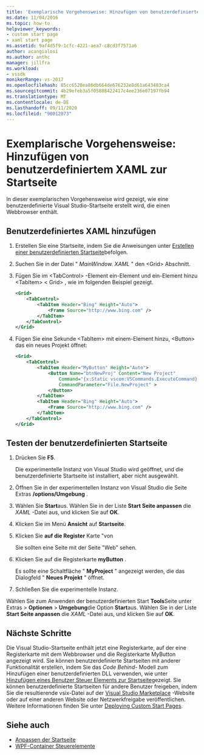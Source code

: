 ```yaml
---
title: 'Exemplarische Vorgehensweise: Hinzufügen von benutzerdefiniertem XAML zur Start Seite | Microsoft-Dokumentation'
ms.date: 11/04/2016
ms.topic: how-to
helpviewer_keywords:
- custom start page
- xaml start page
ms.assetid: 9af4d5f9-1cfc-4221-aea7-c8cd3f7571a6
author: acangialosi
ms.author: anthc
manager: jillfra
ms.workload:
- vssdk
monikerRange: vs-2017
ms.openlocfilehash: 85cc6520ea86db664de676232e8d61a643483ca4
ms.sourcegitcommit: 4b29efeb3a5f05888422417c4ee236e07197fb94
ms.translationtype: MT
ms.contentlocale: de-DE
ms.lasthandoff: 09/11/2020
ms.locfileid: "90012073"
---
```

# <a name="walkthrough-add-custom-xaml-to-the-start-page"></a>Exemplarische Vorgehensweise: Hinzufügen von benutzerdefiniertem XAML zur Startseite

In dieser exemplarischen Vorgehensweise wird gezeigt, wie eine benutzerdefinierte Visual Studio-Startseite erstellt wird, die einen Webbrowser enthält.

## <a name="add-custom-xaml"></a>Benutzerdefiniertes XAML hinzufügen

1. Erstellen Sie eine Startseite, indem Sie die Anweisungen unter [Erstellen einer benutzerdefinierten Startseite](../extensibility/creating-a-custom-start-page.md)befolgen.

2. Suchen Sie in der Datei " *MainWindow. XAML* " den \<Grid> Abschnitt.

3. Fügen Sie im \<TabControl> -Element ein-Element und ein-Element hinzu \<TabItem> \< Grid> , wie im folgenden Beispiel gezeigt.

    ```xml
    <Grid>
        <TabControl>
            <TabItem Header="Bing" Height="Auto">
                <Frame Source="http://www.bing.com" />
            </TabItem>
        </TabControl>
    </Grid>
    ```

4. Fügen Sie eine Sekunde \<TabItem> mit einem-Element hinzu, \<Button> das ein neues Projekt öffnet:

    ```xml
    <Grid>
        <TabControl>
            <TabItem Header="MyButton" Height="Auto">
                <Button Name="btnNewProj" Content="New Project"
                    Command="{x:Static vscom:VSCommands.ExecuteCommand}"
                    CommandParameter="File.NewProject" >
                </Button>
            </TabItem>
            <TabItem Header="Bing" Height="Auto">
                <Frame Source="http://www.bing.com" />
            </TabItem>
        </TabControl>
    </Grid>
    ```

## <a name="test-the-custom-start-page"></a>Testen der benutzerdefinierten Startseite

1. Drücken Sie **F5**.

     Die experimentelle Instanz von Visual Studio wird geöffnet, und die benutzerdefinierte Startseite ist installiert, aber nicht ausgewählt.

2. Öffnen Sie in der experimentellen Instanz von Visual Studio die Seite Extras **/options/Umgebung** .

3. Wählen Sie **Start**aus. Wählen Sie in der Liste **Start Seite anpassen** die *XAML* -Datei aus, und klicken Sie auf **OK**.

4. Klicken Sie im Menü **Ansicht** auf **Startseite**.

5. Klicken Sie **auf die Register** Karte "von

     Sie sollten eine Seite mit der Seite "Web" sehen.

6. Klicken Sie auf die Registerkarte **myButton** .

     Es sollte eine Schaltfläche " **MyProject** " angezeigt werden, die das Dialogfeld " **Neues Projekt** " öffnet.

7. Schließen Sie die experimentelle Instanz.

Wählen Sie zum Anwenden der benutzerdefinierten Start **Tools**Seite unter Extras  >  **Optionen**  >  **Umgebung**die Option **Start**aus. Wählen Sie in der Liste **Start Seite anpassen** die *XAML* -Datei aus, und klicken Sie auf **OK**.

## <a name="next-steps"></a>Nächste Schritte

Die Visual Studio-Startseite enthält jetzt eine Registerkarte, auf der eine Registerkarte mit dem Webbrowser und die Registerkarte MyButton angezeigt wird. Sie können benutzerdefinierte Startseiten mit anderer Funktionalität erstellen, indem Sie das *Code Behind-* Modell zum Hinzufügen einer benutzerdefinierten DLL verwenden, wie unter [Hinzufügen eines Benutzer Steuer Elements zur Startseite](../extensibility/adding-user-control-to-the-start-page.md)gezeigt. Sie können benutzerdefinierte Startseiten für andere Benutzer freigeben, indem Sie die resultierende vsix-Datei auf der [Visual Studio Marketplace](https://marketplace.visualstudio.com/) -Website oder auf einer anderen Website oder Netzwerkfreigabe veröffentlichen. Weitere Informationen finden Sie unter [Deploying Custom Start Pages](../extensibility/deploying-custom-start-pages.md).

## <a name="see-also"></a>Siehe auch

- [Anpassen der Startseite](../ide/customizing-the-start-page-for-visual-studio.md)
- [WPF-Container Steuerelemente](/previous-versions/bb675291(v=vs.110))